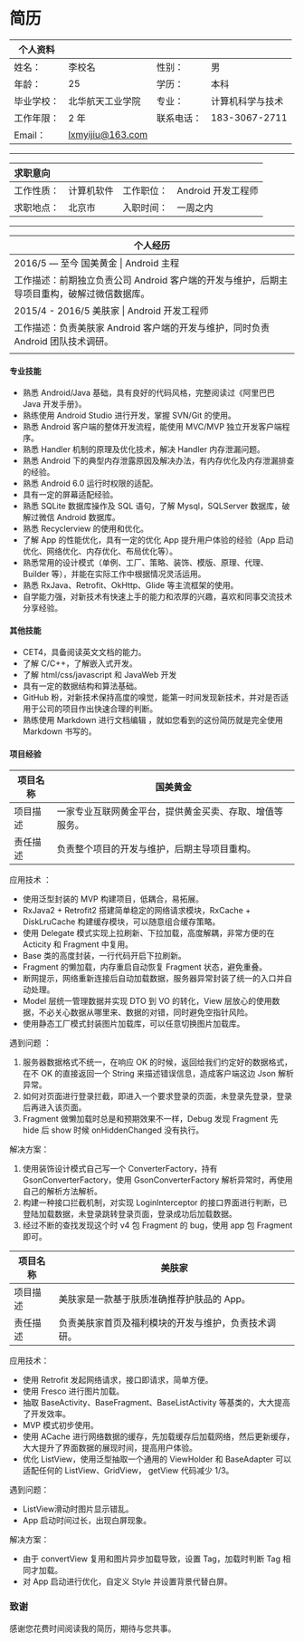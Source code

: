 # 简历

| 个人资料   |                  |       |               |
| ------ | ---------------- | ----- | ------------- |
| 姓名：    | 李校名              | 性别：   | 男             |
| 年龄：    | 25               | 学历：   | 本科            |
| 毕业学校：  | 北华航天工业学院         | 专业：   | 计算机科学与技术      |
| 工作年限：  | 2 年              | 联系电话： | 183-3067-2711 |
| Email： | lxmyijiu@163.com |       |               |
----
| 求职意向  |       |       |               |
| :---- | ----- | ----- | ------------- |
| 工作性质： | 计算机软件 | 工作职位： | Android 开发工程师 |
| 求职地点： | 北京市   | 入职时间： | 一周之内          |
----

| 个人经历                                     |
| ---------------------------------------- |
| 2016/5 — 至今    国美黄金 \| Android 主程        |
| 工作描述：前期独立负责公司 Android 客户端的开发与维护，后期主导项目重构，破解过微信数据库。 |
| 2015/4 - 2016/5   美肤家 \| Android 开发工程师   |
| 工作描述：负责美肤家 Android 客户端的开发与维护，同时负责 Android 团队技术调研。 |
|                                          |

#### 专业技能

- 熟悉 Android/Java 基础，具有良好的代码风格，完整阅读过《阿里巴巴 Java 开发手册》。
- 熟练使用 Android Studio 进行开发，掌握 SVN/Git 的使用。
- 熟悉 Android 客户端的整体开发流程，能使用 MVC/MVP 独立开发客户端程序。
- 熟悉 Handler 机制的原理及优化技术，解决 Handler 内存泄漏问题。
- 熟悉 Android 下的典型内存泄露原因及解决办法，有内存优化及内存泄漏排查的经验。
- 熟悉 Android 6.0 运行时权限的适配。
- 具有一定的屏幕适配经验。
- 熟悉 SQLite 数据库操作及 SQL 语句，了解 Mysql，SQLServer 数据库，破解过微信 Android 数据库。
- 熟悉 Recyclerview 的使用和优化。
- 了解 App 的性能优化，具有一定的优化 App 提升用户体验的经验（App 启动优化、网络优化、内存优化、布局优化等）。
- 熟悉常用的设计模式（单例、工厂、策略、装饰、模版、原理、代理、Builder 等），并能在实际工作中根据情况灵活运用。
- 熟悉 RxJava、Retrofit、OkHttp、Glide 等主流框架的使用。
- 自学能力强，对新技术有快速上手的能力和浓厚的兴趣，喜欢和同事交流技术分享经验。

#### 其他技能

- CET4，具备阅读英文文档的能力。
- 了解 C/C++，了解嵌入式开发。
- 了解 html/css/javascript 和 JavaWeb 开发
- 具有一定的数据结构和算法基础。
- GitHub 粉，对新技术保持高度的嗅觉，能第一时间发现新技术，并对是否适用于公司的项目作出快速合理的判断。  
- 熟练使用 Markdown 进行文档编辑 ，就如您看到的这份简历就是完全使用 Markdown 书写的。

#### 项目经验

| 项目名称 | 国美黄金                         |
| ---- | ---------------------------- |
| 项目描述 | 一家专业互联网黄金平台，提供黄金买卖、存取、增值等服务。 |
| 责任描述 | 负责整个项目的开发与维护，后期主导项目重构。       |

应用技术 ：

- 使用泛型封装的 MVP 构建项目，低耦合，易拓展。
- RxJava2 + Retrofit2 搭建简单稳定的网络请求模块，RxCache + DiskLruCache 构建缓存模块，可以随意组合缓存策略。
- 使用 Delegate 模式实现上拉刷新、下拉加载，高度解耦，非常方便的在 Acticity 和 Fragment 中复用。
- Base 类的高度封装，一行代码开启下拉刷新。
- Fragment 的懒加载，内存重启自动恢复 Fragment 状态，避免重叠。
- 断网提示，网络重新连接后自动加载数据，服务器异常封装了统一的入口并自动处理。
- Model 层统一管理数据并实现 DTO 到 VO 的转化，View 层放心的使用数据，不必关心数据从哪里来、数据的对错，同时避免空指针风险。
- 使用静态工厂模式封装图片加载库，可以任意切换图片加载库。

遇到问题 ：

1. 服务器数据格式不统一，在响应 OK 的时候，返回给我们约定好的数据格式，在不 OK 的直接返回一个 String 来描述错误信息，造成客户端这边 Json 解析异常。
2. 如何对页面进行登录拦截，即进入一个要求登录的页面，未登录先登录，登录后再进入该页面。
3. Fragment 做懒加载时总是和预期效果不一样，Debug 发现 Fragment 先 hide 后 show 时候 onHiddenChanged 没有执行。

解决方案：

1. 使用装饰设计模式自己写一个 ConverterFactory，持有 GsonConverterFactory，使用 GsonConverterFactory 解析异常时，再使用自己的解析方法解析。
2. 构建一种接口拦截机制，对实现 LoginInterceptor 的接口界面进行判断，已登陆加载数据，未登录跳转登录页面，登录成功后加载数据。
3. 经过不断的查找发现这个时 v4 包 Fragment 的 bug，使用 app 包 Fragment 即可。

| 项目名称 | 美肤家                        |
| ---- | -------------------------- |
| 项目描述 | 美肤家是一款基于肤质准确推荐护肤品的 App。    |
| 责任描述 | 负责美肤家首页及福利模块的开发与维护，负责技术调研。 |

应用技术：

- 使用 Retrofit 发起网络请求，接口即请求，简单方便。
- 使用 Fresco 进行图片加载。
- 抽取 BaseActivity、BaseFragment、BaseListActivity 等基类的，大大提高了开发效率。
- MVP 模式初步使用。
- 使用 ACache 进行网络数据的缓存，先加载缓存后加载网络，然后更新缓存，大大提升了界面数据的展现时间，提高用户体验。
- 优化 ListView，使用泛型抽取一个通用的 ViewHolder 和 BaseAdapter 可以适配任何的 ListView、GridView， getView 代码减少 1/3。

遇到问题：

- ListView滑动时图片显示错乱。
- App 启动时间过长，出现白屏现象。

解决方案：

- 由于 convertView 复用和图片异步加载导致，设置 Tag，加载时判断 Tag 相同才加载。
- 对 App 启动进行优化，自定义 Style 并设置背景代替白屏。

### 致谢   
感谢您花费时间阅读我的简历，期待与您共事。

